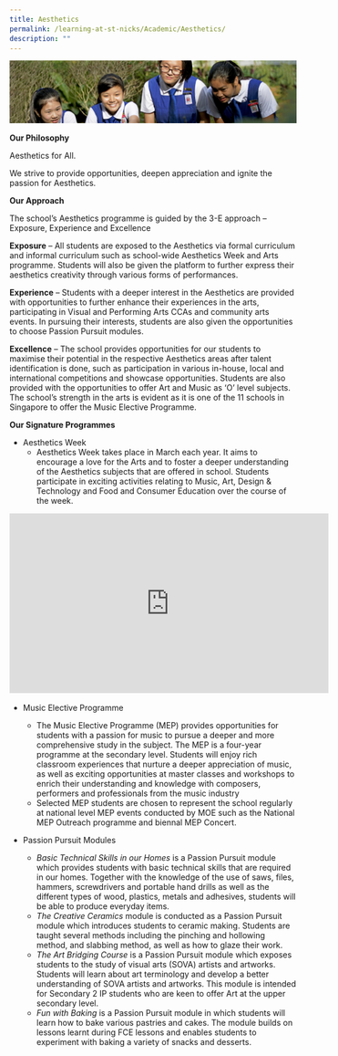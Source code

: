 ```yaml
---
title: Aesthetics
permalink: /learning-at-st-nicks/Academic/Aesthetics/
description: ""
---
```


![](/images/Learning-@-St-Nicks_v2.jpg)


<b>Our Philosophy</b>  

Aesthetics for All.  
  
We strive to provide opportunities, deepen appreciation and ignite the passion for Aesthetics.  
  
<b>Our Approach</b>  
  
The school’s Aesthetics programme is guided by the 3-E approach – Exposure, Experience and Excellence  
  
<b>Exposure</b> – All students are exposed to the Aesthetics via formal curriculum and informal curriculum such as school-wide Aesthetics Week and Arts programme. Students will also be given the platform to further express their aesthetics creativity through various forms of performances.  
  
<b>Experience</b> – Students with a deeper interest in the Aesthetics are provided with opportunities to further enhance their experiences in the arts, participating in Visual and Performing Arts CCAs and community arts events. In pursuing their interests, students are also given the opportunities to choose Passion Pursuit modules.  
  
<b>Excellence</b> – The school provides opportunities for our students to maximise their potential in the respective Aesthetics areas after talent identification is done, such as participation in various in-house, local and international competitions and showcase opportunities. Students are also provided with the opportunities to offer Art and Music as ‘O’ level subjects. The school’s strength in the arts is evident as it is one of the 11 schools in Singapore to offer the Music Elective Programme.  
  
<b>Our Signature Programmes</b>  
 

*   Aesthetics Week  
    *   Aesthetics Week takes place in March each year. It aims to encourage a love for the Arts and to foster a deeper understanding of the Aesthetics subjects that are offered in school. Students participate in exciting activities relating to Music, Art, Design & Technology and Food and Consumer Education over the course of the week.

<iframe width="560" height="315" src="https://www.youtube.com/embed/IMlNhQpmucA" title="YouTube video player" frameborder="0" allow="accelerometer; autoplay; clipboard-write; encrypted-media; gyroscope; picture-in-picture" allowfullscreen></iframe>


*   Music Elective Programme

    *   The Music Elective Programme (MEP) provides opportunities for students with a passion for music to pursue a deeper and more comprehensive study in the subject. The MEP is a four-year programme at the secondary level. Students will enjoy rich classroom experiences that nurture a deeper appreciation of music, as well as exciting opportunities at master classes and workshops to enrich their understanding and knowledge with composers, performers and professionals from the music industry
    *   Selected MEP students are chosen to represent the school regularly at national level MEP events conducted by MOE such as the National MEP Outreach programme and biennal MEP Concert.

  

*   Passion Pursuit Modules

    *   <i>Basic Technical Skills in our Homes</i> is a Passion Pursuit module which provides students with basic technical skills that are required in our homes. Together with the knowledge of the use of saws, files, hammers, screwdrivers and portable hand drills as well as the different types of wood, plastics, metals and adhesives, students will be able to produce everyday items.
     *   <i>The Creative Ceramics</i> module is conducted as a Passion Pursuit module which introduces students to ceramic making. Students are taught several methods including the pinching and hollowing method, and slabbing method, as well as how to glaze their work.
    *   <i>The Art Bridging Course</i> is a Passion Pursuit module which exposes students to the study of visual arts (SOVA) artists and artworks. Students will learn about art terminology and develop a better understanding of SOVA artists and artworks. This module is intended for Secondary 2 IP students who are keen to offer Art at the upper secondary level.
    *   <i>Fun with Baking</i> is a Passion Pursuit module in which students will learn how to bake various pastries and cakes. The module builds on lessons learnt during FCE lessons and enables students to experiment with baking a variety of snacks and desserts.